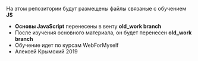 На этом репозитории будут размещены файлы связаные с обучением <b>JS</b>
<ul>
    <li><b>Основы JavaScript</b> перенесены в венту <b>old_work branch</b></li>
    <li>После изучения основного материала, он будет перенесен <b>old_work branch</b></li>
    <li>Обучение идет по курсам WebForMyself</li>
    <li>Алексей Крымский 2019</li>
</ul>
